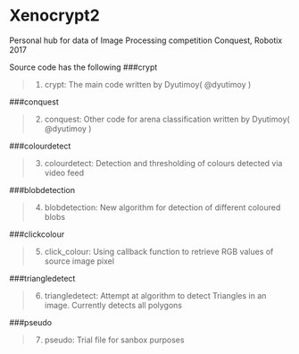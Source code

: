 # Xenocrypt2
Personal hub for data of Image Processing competition Conquest, Robotix 2017

Source code has the following
###crypt
>1. crypt: The main code written by Dyutimoy( @dyutimoy )

###conquest
>2. conquest: Other code for arena classification written by Dyutimoy( @dyutimoy )

###colourdetect
>3. colourdetect: Detection and thresholding of colours detected via video feed

###blobdetection
>4. blobdetection: New algorithm for detection of different coloured blobs

###clickcolour
>5. click_colour: Using callback function to retrieve RGB values of source image pixel

###triangledetect
>6. triangledetect: Attempt at algorithm to detect Triangles in an image. Currently detects all polygons

###pseudo
>7. pseudo: Trial file for sanbox purposes
